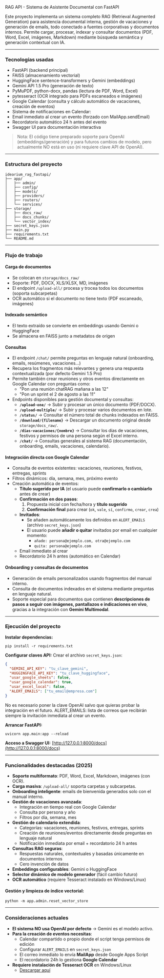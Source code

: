 RAG API - Sistema de Asistente Documental con FastAPI

Este proyecto implementa un sistema completo RAG (Retrieval Augmented Generation) para asistencia documental interna, gestión de vacaciones y generación de emails, todo conectado a fuentes corporativas y documentos internos. Permite cargar, procesar, indexar y consultar documentos (PDF, Word, Excel, imágenes, Markdown) mediante búsqueda semántica y generación contextual con IA.

---

### Tecnologías usadas
- FastAPI (backend principal)
- FAISS (almacenamiento vectorial)
- HuggingFace sentence-transformers y Gemini (embeddings)
- Gemini API 1.5 Pro (generación de texto)
- PyMuPDF, python-docx, pandas (lectura de PDF, Word, Excel)
- pytesseract (OCR integrado para PDFs escaneados e imágenes)
- Google Calendar (consulta y cálculo automático de vacaciones, creación de eventos)
- Sistema de notificaciones en Calendar:
- Email inmediato al crear un evento (forzado con MailApp.sendEmail)
- Recordatorio automático 24 h antes del evento
- Swagger UI para documentación interactiva

> Nota: El código tiene preparado soporte para OpenAI (embeddings/generación) y para futuros cambios de modelo, pero actualmente NO está en uso (ni requiere clave API de OpenAI).

---

### Estructura del proyecto
```
idearium_rag_fastapi/
├── app/
│   ├── admin/
│   ├── config/
│   ├── models/
│   ├── providers/
│   ├── routers/
│   └── services/
├── storage/
│   ├── docs_raw/
│   ├── docs_chunks/
│   └── vector_index/
├── secret_keys.json
├── main.py
├── requirements.txt
└── README.md
```

---

### Flujo de trabajo

#### Carga de documentos
- Se colocan en `storage/docs_raw/`
- Soporte: PDF, DOCX, XLS/XLSX, MD, imágenes
- El endpoint `/upload-all/` procesa y trocea todos los documentos (soporta subcarpetas)
- OCR automático si el documento no tiene texto (PDF escaneado, imágenes)

#### Indexado semántico
- El texto extraído se convierte en embeddings usando Gemini o HuggingFace
- Se almacena en FAISS junto a metadatos de origen

#### Consultas
- El endpoint `/chat/` permite preguntas en lenguaje natural (onboarding, emails, resúmenes, vacaciones…)
- Recupera los fragmentos más relevantes y genera una respuesta contextualizada (por defecto Gemini 1.5 Pro)
- Permite también crear reuniones y otros eventos directamente en Google Calendar con preguntas como:
  - "Pon una reunión chatRAG mañana a las 12"
  - "Pon un sprint el 2 de agosto a las 11"
- Endpoints disponibles para gestión documental y consultas:
  - **`/upload-one/`** → Subir y procesar un único documento (PDF/DOCX).
  - **`/upload-multiple/`** → Subir y procesar varios documentos en lote.
  - **`/status/`** → Consultar el número total de chunks indexados en FAISS.
  - **`/download/{filename}`** → Descargar un documento original desde `storage/docs_raw/`.
  - **`/dias-vacaciones/{nombre}`** → Consultar los días de vacaciones, festivos y permisos de una persona según el Excel interno.
  - **`/chat/`** → Consultas generales al sistema RAG (documentación, onboarding, emails, vacaciones, calendario).


#### Integración directa con Google Calendar
- Consulta de eventos existentes: vacaciones, reuniones, festivos, entregas, sprints
- Filtros dinámicos: día, semana, mes, próximo evento
- Creación automática de eventos:
  - **Título sugerido por IA** (el usuario puede **confirmarlo o cambiarlo** antes de crear)
  - **Confirmación en dos pasos**:
    1) Propuesta inicial con fecha/hora y **título sugerido**  
    2) **Confirmación final** para crear (`ok`, `vale`, `sí`, `confirmo`, `crear`, `crea`)
  - **Invitados**:
    - Se añaden automáticamente los definidos en `ALERT_EMAILS` (archivo `secret_keys.json`)
    - El usuario puede **añadir o quitar** invitados por email en cualquier momento:
      - `añade: persona@ejemplo.com, otra@ejemplo.com`
      - `quita: persona@ejemplo.com`
  - Email inmediato al crear
  - Recordatorio 24 h antes (automático en Calendar)


#### Onboarding y consultas de documentos
- Generación de emails personalizados usando fragmentos del manual interno.
- Consulta de documentos indexados en el sistema mediante preguntas en lenguaje natural.
- Soporte especial para documentos que contienen **descripciones de pasos a seguir con imágenes, pantallazos e indicaciones en vivo**, gracias a la integración con **Gemini Multimodal**.


---

### Ejecución del proyecto

**Instalar dependencias:**
```
pip install -r requirements.txt
```

**Configurar claves API:**
Crear el archivo `secret_keys.json`:
```json
{
  "GEMINI_API_KEY": "tu_clave_gemini",
  "HUGGINGFACE_API_KEY": "tu_clave_huggingface",
  "usar_google_sheets": false,
  "usar_google_calendar": true,
  "usar_excel_local": false,
  "ALERT_EMAILS": ["tu_email@empresa.com"]
}
```
No es necesario poner la clave OpenAI salvo que quieras probar la integración en el futuro.
ALERT_EMAILS: lista de correos que recibirán siempre la invitación inmediata al crear un evento.

**Arrancar FastAPI:**
```
uvicorn app.main:app --reload
```

**Acceso a Swagger UI:**
[http://127.0.0.1:8000/docs](http://127.0.0.1:8000/docs)

---

### Funcionalidades destacadas (2025)
- **Soporte multiformato**: PDF, Word, Excel, Markdown, imágenes (con OCR).
- **Carga masiva**: `/upload-all/` soporta carpetas y subcarpetas.
- **Onboarding inteligente**: emails de bienvenida generados solo con el manual interno.
- **Gestión de vacaciones avanzada**:
  - Integración en tiempo real con Google Calendar
  - Consulta por persona y año
  - Filtros por día, semana, mes
- **Gestión de calendario extendida**:
  - Categorías: vacaciones, reuniones, festivos, entregas, sprints
  - Creación de reuniones/eventos directamente desde preguntas en lenguaje natural
  - Notificación inmediata por email + recordatorio 24 h antes
- **Consultas RAG seguras**:
  - Respuestas naturales, contextuales y basadas únicamente en documentos internos
  - Cero invención de datos
- **Embeddings configurables**: Gemini o HuggingFace
- **Selector dinámico de modelo generador** (fácil cambio futuro)
- **OCR automático** (requiere Tesseract instalado en Windows/Linux)

#### Gestión y limpieza de índice vectorial:
```
python -m app.admin.reset_vector_store
```

---

### Consideraciones actuales
- **El sistema NO usa OpenAI por defecto** → Gemini es el modelo activo.
- **Para la creación de eventos necesitas**:
  - Calendar compartido o propio donde el script tenga permisos de edición
  - Configurar `ALERT_EMAILS` en `secret_keys.json`
  - El correo inmediato lo envía **MailApp** desde Google Apps Script
  - El recordatorio 24h lo gestiona **Google Calendar**
- **Requiere instalación de Tesseract OCR** en Windows/Linux  
  - [Descargar aquí](https://github.com/tesseract-ocr/tesseract)
